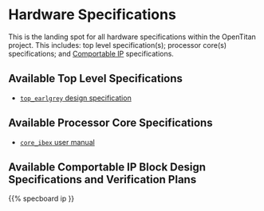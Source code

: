 # Hardware Specifications

This is the landing spot for all hardware specifications within the OpenTitan project.
This includes: top level specification(s); processor core(s) specifications; and [Comportable IP](../doc/rm/comportability_specification.md) specifications.

## Available Top Level Specifications

* [`top_earlgrey` design specification](top_earlgrey/doc/top_earlgrey.md)

## Available Processor Core Specifications

* [`core_ibex` user manual](https://ibex-core.readthedocs.io/en/latest)

## Available Comportable IP Block Design Specifications and Verification Plans

{{% specboard ip }}

